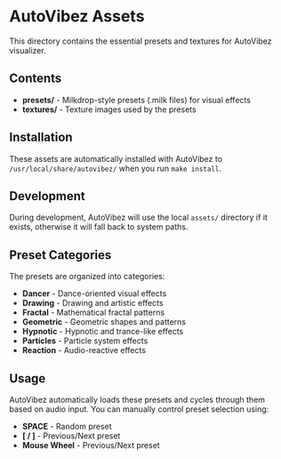# AutoVibez Assets

This directory contains the essential presets and textures for AutoVibez visualizer.

## Contents

- **presets/** - Milkdrop-style presets (.milk files) for visual effects
- **textures/** - Texture images used by the presets

## Installation

These assets are automatically installed with AutoVibez to `/usr/local/share/autovibez/` when you run `make install`.

## Development

During development, AutoVibez will use the local `assets/` directory if it exists, otherwise it will fall back to system paths.

## Preset Categories

The presets are organized into categories:
- **Dancer** - Dance-oriented visual effects
- **Drawing** - Drawing and artistic effects
- **Fractal** - Mathematical fractal patterns
- **Geometric** - Geometric shapes and patterns
- **Hypnotic** - Hypnotic and trance-like effects
- **Particles** - Particle system effects
- **Reaction** - Audio-reactive effects

## Usage

AutoVibez automatically loads these presets and cycles through them based on audio input. You can manually control preset selection using:
- **SPACE** - Random preset
- **[ / ]** - Previous/Next preset
- **Mouse Wheel** - Previous/Next preset 